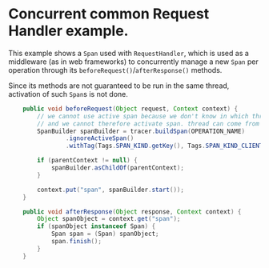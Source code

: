 # Concurrent common Request Handler example.

This example shows a `Span` used with `RequestHandler`, which is used as a middleware (as in web frameworks) to concurrently manage a new `Span` per operation through its `beforeRequest()`/`afterResponse()` methods.

Since its methods are not guaranteed to be run in the same thread, activation of such `Span`s is not done.

```java
    public void beforeRequest(Object request, Context context) {
        // we cannot use active span because we don't know in which thread it is executed
        // and we cannot therefore activate span. thread can come from common thread pool.
        SpanBuilder spanBuilder = tracer.buildSpan(OPERATION_NAME)
                .ignoreActiveSpan()
                .withTag(Tags.SPAN_KIND.getKey(), Tags.SPAN_KIND_CLIENT);

        if (parentContext != null) {
            spanBuilder.asChildOf(parentContext);
        }

        context.put("span", spanBuilder.start());
    }

    public void afterResponse(Object response, Context context) {
        Object spanObject = context.get("span");
        if (spanObject instanceof Span) {
            Span span = (Span) spanObject;
            span.finish();
        }
    }
```
